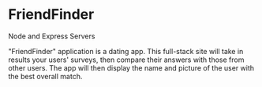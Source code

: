 # FriendFinder
Node and Express Servers


"FriendFinder" application is a dating app. This full-stack site will take in results your users' surveys, then compare their answers with those from other users. The app will then display the name and picture of the user with the best overall match.

